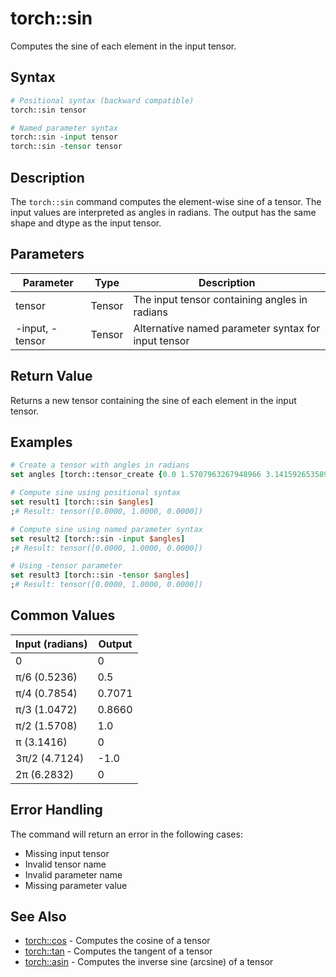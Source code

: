 # torch::sin

Computes the sine of each element in the input tensor.

## Syntax

```tcl
# Positional syntax (backward compatible)
torch::sin tensor

# Named parameter syntax
torch::sin -input tensor
torch::sin -tensor tensor
```

## Description

The `torch::sin` command computes the element-wise sine of a tensor. The input values are interpreted as angles in radians. The output has the same shape and dtype as the input tensor.

## Parameters

| Parameter | Type | Description |
|-----------|------|-------------|
| tensor | Tensor | The input tensor containing angles in radians |
| -input, -tensor | Tensor | Alternative named parameter syntax for input tensor |

## Return Value

Returns a new tensor containing the sine of each element in the input tensor.

## Examples

```tcl
# Create a tensor with angles in radians
set angles [torch::tensor_create {0.0 1.5707963267948966 3.141592653589793} float32]

# Compute sine using positional syntax
set result1 [torch::sin $angles]
;# Result: tensor([0.0000, 1.0000, 0.0000])

# Compute sine using named parameter syntax
set result2 [torch::sin -input $angles]
;# Result: tensor([0.0000, 1.0000, 0.0000])

# Using -tensor parameter
set result3 [torch::sin -tensor $angles]
;# Result: tensor([0.0000, 1.0000, 0.0000])
```

## Common Values

| Input (radians) | Output |
|----------------|--------|
| 0 | 0 |
| π/6 (0.5236) | 0.5 |
| π/4 (0.7854) | 0.7071 |
| π/3 (1.0472) | 0.8660 |
| π/2 (1.5708) | 1.0 |
| π (3.1416) | 0 |
| 3π/2 (4.7124) | -1.0 |
| 2π (6.2832) | 0 |

## Error Handling

The command will return an error in the following cases:

- Missing input tensor
- Invalid tensor name
- Invalid parameter name
- Missing parameter value

## See Also

- [torch::cos](cos.md) - Computes the cosine of a tensor
- [torch::tan](tan.md) - Computes the tangent of a tensor
- [torch::asin](asin.md) - Computes the inverse sine (arcsine) of a tensor 